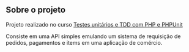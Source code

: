 ## Sobre o projeto

Projeto realizado no curso [Testes unitários e TDD com PHP e PHPUnit](https://www.udemy.com/course/testes-unitarios-php-phpunit/)

Consiste em uma API simples emulando um sistema de requisição de pedidos, pagamentos e items em uma aplicação de comércio. 
